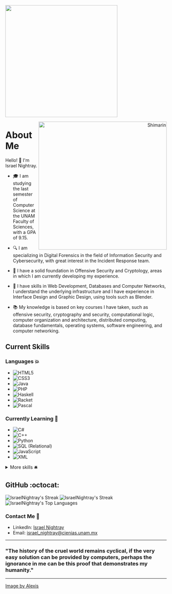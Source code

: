 <p align="left">
    <img src="https://dewey.tailorbrands.com/production/brand_version_mockup_image/102/9017017102_eab24125-43a0-44ef-b4f4-09f73a2a89e5.png?cb=1719966460" width="350">
</p>

<div align="right">
    <img align="right" width="400" alt="Shimarin" src="https://i.pinimg.com/564x/39/b3/ff/39b3ff43c44c716d4b6b091f31f66390.jpg"/>
</div>

# About Me

Hello! 👋 I'm Israel Nightray.

- 🎓 I am studying the last semester of Computer Science at the UNAM Faculty of Sciences, with a GPA of 9.15.

- 🔍 I am specializing in Digital Forensics in the field of Information Security and Cybersecurity, with great interest in the Incident Response team.

- 🌱 I have a solid foundation in Offensive Security and Cryptology, areas in which I am currently developing my experience.

- 🔬 I have skills in Web Development, Databases and Computer Networks, I understand the underlying infrastructure and I have experience in Interface Design and Graphic Design, using tools such as Blender.

- 📚 My knowledge is based on key courses I have taken, such as offensive security, cryptography and security, computational logic, computer organization and architecture, distributed computing, database fundamentals, operating systems, software engineering, and computer networking.

## Current Skills

### Languages 💥
- ![HTML5](https://img.shields.io/badge/HTML5-E34F26?style=for-the-badge&logo=html5&logoColor=white)
- ![CSS3](https://img.shields.io/badge/CSS3-1572B6?style=for-the-badge&logo=css3&logoColor=white)
- ![Java](https://img.shields.io/badge/java-%23ED8B00.svg?style=for-the-badge&logo=java&logoColor=white)
- ![PHP](https://img.shields.io/badge/PHP-777BB4?style=for-the-badge&logo=php&logoColor=white)
- ![Haskell](https://img.shields.io/badge/Haskell-5e5086?style=for-the-badge&logo=haskell&logoColor=white)
- ![Racket](https://img.shields.io/badge/Racket-9f1d20?style=for-the-badge&logo=racket&logoColor=white)
- ![Pascal](https://img.shields.io/badge/Pascal-4F4D8B?style=for-the-badge&logoColor=white)

### Currently Learning 💪
- ![C#](https://img.shields.io/badge/c%23-%23239120.svg?style=for-the-badge&logo=c-sharp&logoColor=white)
- ![C++](https://img.shields.io/badge/C%2B%2B-00599C?style=for-the-badge&logo=c%2B%2B&logoColor=white)
- ![Python](https://img.shields.io/badge/Python-3776AB?style=for-the-badge&logo=python&logoColor=white)
- ![SQL (Relational)](https://img.shields.io/badge/SQL-336791?style=for-the-badge&logo=postgresql&logoColor=white)
- ![JavaScript](https://img.shields.io/badge/JavaScript-323330?style=for-the-badge&logo=javascript&logoColor=F7DF1E)
- ![XML](https://img.shields.io/badge/XML-FF6600?style=for-the-badge&logo=xml&logoColor=white)

<details>
  <summary>More skills 🛎️</summary>

## Frameworks & Libraries 🗂️
- ![Laravel](https://img.shields.io/badge/laravel-%23FF2D20.svg?style=for-the-badge&logo=laravel&logoColor=white)
- ![jQuery](https://img.shields.io/badge/jQuery-0769AD?style=for-the-badge&logo=jquery&logoColor=white)
- ![Bootstrap](https://img.shields.io/badge/Bootstrap-563D7C?style=for-the-badge&logo=bootstrap&logoColor=white)
- ![Pandas](https://img.shields.io/badge/Pandas-150458?style=for-the-badge&logo=pandas&logoColor=white)
- ![Spring](https://img.shields.io/badge/Spring-6DB33F?style=for-the-badge&logo=spring&logoColor=white)
- ![Hibernate](https://img.shields.io/badge/Hibernate-59666C?style=for-the-badge&logo=hibernate&logoColor=white)

### Tools & Platforms 🔧
- ![Arduino](https://img.shields.io/badge/Arduino-00979D?style=for-the-badge&logo=arduino&logoColor=white)
- ![Raspberry Pi](https://img.shields.io/badge/Raspberry_Pi-A22846?style=for-the-badge&logo=raspberry-pi&logoColor=white)
- ![MySQL](https://img.shields.io/badge/MySQL-%2300f.svg?style=for-the-badge&logo=mysql&logoColor=white)
- ![PostgreSQL](https://img.shields.io/badge/PostgreSQL-%23316192.svg?style=for-the-badge&logo=postgresql&logoColor=white)
- ![Blender](https://img.shields.io/badge/Blender-F5792A?style=for-the-badge&logo=blender&logoColor=white)
- ![Adobe Photoshop](https://img.shields.io/badge/adobe%20photoshop-%2331A8FF.svg?style=for-the-badge&logo=adobe%20photoshop&logoColor=white)
- ![Adobe Illustrator](https://img.shields.io/badge/adobe%20illustrator-%23FF9A00.svg?style=for-the-badge&logo=adobe%20illustrator&logoColor=white)
- ![Figma](https://img.shields.io/badge/figma-%23F24E1E.svg?style=for-the-badge&logo=figma&logoColor=white)

</details>

<h2>GitHub :octocat:</h2>

![IsraelNightray's Streak](http://github-profile-summary-cards.vercel.app/api/cards/profile-details?username=IsraelNightray&theme=tokyonight&hide_border=true)
![IsraelNightray's Streak](https://github-readme-streak-stats.herokuapp.com/?user=IsraelNightray&theme=tokyonight&hide_border=true)
![IsraelNightray's Top Languages](https://github-readme-stats.vercel.app/api/top-langs/?username=IsraelNightray&theme=tokyonight&show_icons=true&hide_border=true&layout=compact)

### Contact Me 🤍

- LinkedIn: [Israel Nightray](www.linkedin.com/in/israel-nightray-208530317)
- Email: israel_nightray@cienias.unam.mx




---

### "The history of the cruel world remains cyclical, if the very easy solution can be provided by computers, perhaps the ignorance in me can be this proof that demonstrates my humanity."

---


<div align="left">
    <a href="https://www.pinterest.com.mx/pin/10485011622457145/">Image by Alexis</a>
</div>

